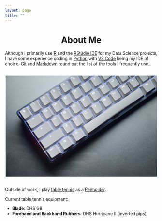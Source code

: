 ```yaml
---
layout: page
title: ""
---
```


<h1 align="center">
    About Me
</h1>

Although I primarily use [R](https://www.r-project.org/) and the [RStudio IDE](https://www.rstudio.com/) for my Data Science projects, I have some experience coding in [Python](https://www.python.org/) with [VS Code](https://code.visualstudio.com/) being my IDE of choice. [Git](https://git-scm.com/) and [Markdown](https://www.markdownguide.org/) round out the list of the tools I frequently use.

<br>

<div style="text-align: center">
    <img src="/Images/mechanical_keyboard.jpg" width="500" />
</div>

<br>

Outside of work, I play [table tennis](https://en.wikipedia.org/wiki/Table_tennis#Penhold) as a [Penholder](https://en.wikipedia.org/wiki/Table_tennis_styles#Penhold_grip).

Current table tennis equipment:

+ **Blade**: DHS G8
+ **Forehand and Backhand Rubbers**: DHS Hurricane II (inverted pips)